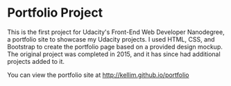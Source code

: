 # Portfolio Project
This is the first project for Udacity's Front-End Web Developer Nanodegree, a portfolio site to showcase my Udacity projects. I used HTML, CSS, and Bootstrap to create the portfolio page based on a provided design mockup. The original project was completed in 2015, and it has since had additional projects added to it.

You can view the portfolio site at http://kellim.github.io/portfolio



